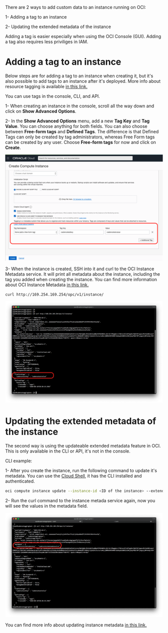 There are 2 ways to add custom data to an instance running on OCI:

1- Adding a tag to an instance

2- Updating the extended metadata of the instance

Adding a tag is easier especially when using the OCI Console (GUI). Adding a tag also requires less priviliges in IAM.


# Adding a tag to an instance

Below steps are for adding a tag to an instance when creating it, but it's also possible to add tags to an instance after it's deployed. More info about resource tagging is available [in this link.](https://docs.cloud.oracle.com/en-us/iaas/Content/General/Concepts/resourcetags.htm)

You can use tags in the console, CLI, and API.

1- When creating an instance in the console, scroll all the way down and click on **Show Advanced Options**.

2- In the **Show Advanced Options** menu, add a new **Tag Key** and **Tag Value**. You can choose anything for both fields. You can also choose between **Free-form tags** and **Defined Tags**. The difference is that Defined Tags can only be created by tag administrators, whereas Free Form tags can be created by any user. Choose **Free-form tags** for now and click on **Create**.

![Adding tag to instance](./images/instance_tag.png)

3- When the instance is created, SSH into it and curl to the OCI Instance Metadata service. It will print all metadata about the instance, including the tag you added when creating the instance. You can find more information about OCI Instance Metadata [in this link.](https://docs.cloud.oracle.com/en-us/iaas/Content/Compute/Tasks/gettingmetadata.htm)

```sh
curl http://169.254.169.254/opc/v1/instance/
```

![Adding tag to instance](./images/instance_metadata_tag.png)

# Updating the extended metadata of the instance

The second way is using the updateable extended metadata feature in OCI. This is only available in the CLI or API, it's not in the console.

CLI example:

1- After you create the instance, run the following command to update it's metadata. You can use the [Cloud Shell](https://docs.cloud.oracle.com/en-us/iaas/Content/API/Concepts/cloudshellgettingstarted.htm), it has the CLI installed and authenticated.

```sh
oci compute instance update --instance-id <ID of the instance> --extended-metadata '{"cadencetestmetadatakey":"cadencetestmetadatavalue"}'
```
2- Run the curl command to the instance metada service again, now you will see the values in the metadata field.

![Adding tag to instance](./images/instance_updated_metadata.png)


You can find more info about updating instance metadata [in this link.](https://docs.cloud.oracle.com/en-us/iaas/Content/Compute/Tasks/updatinginstancemetada.htm)
